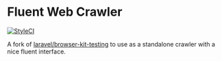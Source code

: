 # Fluent Web Crawler

[![StyleCI](https://styleci.io/repos/85713671/shield?branch=master)](https://styleci.io/repos/85713671)

A fork of [laravel/browser-kit-testing](https://github.com/laravel/browser-kit-testing/blob/master/src/Concerns/InteractsWithPages.php) to use as a standalone crawler with a nice fluent interface.
